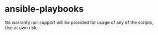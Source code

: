 # ansible-playbooks
No warranty nor support will be provided for usage of any of the scripts, Use at own risk,
